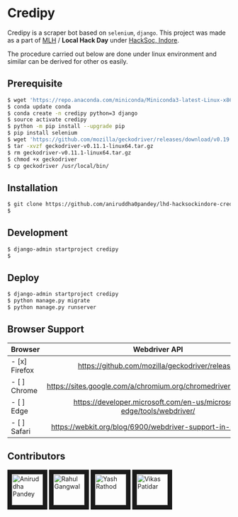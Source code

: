 # Credipy
Credipy is a scraper bot based on `selenium`, `django`. This project was made as a part of [MLH](https://localhackday.mlh.io/lhd-2018/events/501-hacksocindore?fbclid=IwAR3DV8ihEhePsi-32PVJBHUHftcy1PFDP29AX_npnvlF8VGNARSYHhOAbJM) / **Local Hack Day** under [HackSoc, Indore](https://hacksocindore.github.io/).

The procedure carried out below are done under linux environment and similar can be derived for other os easily.
  
## Prerequisite
```bash
$ wget 'https://repo.anaconda.com/miniconda/Miniconda3-latest-Linux-x86_64.sh'
$ conda update conda
$ conda create -n credipy python=3 django
$ source activate credipy
$ python -m pip install --upgrade pip
$ pip install selenium
$ wget 'https://github.com/mozilla/geckodriver/releases/download/v0.19.1/geckodriver-v0.19.1-linux64.tar.gz'
$ tar -xvzf geckodriver-v0.11.1-linux64.tar.gz
$ rm geckodriver-v0.11.1-linux64.tar.gz
$ chmod +x geckodriver
$ cp geckodriver /usr/local/bin/
```

## Installation
```bash
$ git clone https://github.com/aniruddha0pandey/lhd-hacksockindore-credipy.git
$ 
```

## Development
```bash
$ django-admin startproject credipy
$ 
```

## Deploy
```bash
$ django-admin startproject credipy
$ python manage.py migrate
$ python manage.py runserver
```

## Browser Support
| Browser       | Webdriver API |
| ------------- |:---------------------------------------------------------------------:|
| - [x] Firefox | https://github.com/mozilla/geckodriver/releases                       |
| - [ ] Chrome  | https://sites.google.com/a/chromium.org/chromedriver/downloads        |
| - [ ] Edge    | https://developer.microsoft.com/en-us/microsoft-edge/tools/webdriver/ |
| - [ ] Safari  | https://webkit.org/blog/6900/webdriver-support-in-safari-10/          |


## Contributors

<a href="../../../../aniruddha0pandey" target="_blank"><img src="https://avatars1.githubusercontent.com/u/31156696?s=460&v=4" 
alt="Aniruddha Pandey" width="70" height="70" border="10" /></a> <a href="../../../../rahul-mhl" target="_blank"><img src="https://avatars2.githubusercontent.com/u/45726717?s=400&v=4" alt="Rahul Gangwal" width="70" height="70" border="10" /></a> <a href="../../../../yashrt" target="_blank"><img src="https://avatars1.githubusercontent.com/u/39941246?s=400&v=4" alt="Yash Rathod" width="70" height="70" border="10" /></a> <a href="../../../../vikaspatidar8" target="_blank"><img src="https://avatars2.githubusercontent.com/u/40030740?s=400&v=4" alt="Vikas Patidar" width="70" height="70" border="10" /></a>
